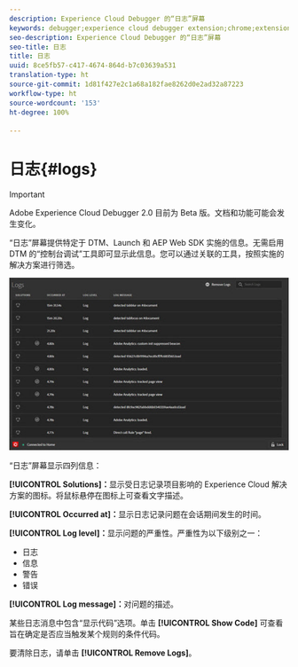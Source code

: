 ```yaml
---
description: Experience Cloud Debugger 的“日志”屏幕
keywords: debugger;experience cloud debugger extension;chrome;extension;logs
seo-description: Experience Cloud Debugger 的“日志”屏幕
seo-title: 日志
title: 日志
uuid: 8ce5fb57-c417-4674-864d-b7c03639a531
translation-type: ht
source-git-commit: 1d81f427e2c1a68a182fae8262d0e2ad32a87223
workflow-type: ht
source-wordcount: '153'
ht-degree: 100%

---
```



# 日志{#logs}

>[!IMPORTANT]
>
>Adobe Experience Cloud Debugger 2.0 目前为 Beta 版。文档和功能可能会发生变化。

“日志”屏幕提供特定于 DTM、Launch 和 AEP Web SDK 实施的信息。无需启用 DTM 的“控制台调试”工具即可显示此信息。您可以通过关联的工具，按照实施的解决方案进行筛选。

![](assets/logs.jpg)

“日志”屏幕显示四列信息：

**[!UICONTROL Solutions]：**&#x200B;显示受日志记录项目影响的 Experience Cloud 解决方案的图标。将鼠标悬停在图标上可查看文字描述。

**[!UICONTROL Occurred at]：**&#x200B;显示日志记录问题在会话期间发生的时间。

**[!UICONTROL Log level]：**&#x200B;显示问题的严重性。严重性为以下级别之一：

* 日志
* 信息
* 警告
* 错误

**[!UICONTROL Log message]：**&#x200B;对问题的描述。

某些日志消息中包含“显示代码”选项。单击 **[!UICONTROL Show Code]** 可查看旨在确定是否应当触发某个规则的条件代码。

要清除日志，请单击 **[!UICONTROL Remove Logs]**。
